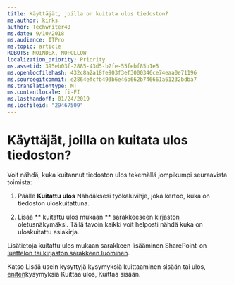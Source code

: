 ```yaml
---
title: Käyttäjät, joilla on kuitata ulos tiedoston?
ms.author: kirks
author: Techwriter40
ms.date: 9/10/2018
ms.audience: ITPro
ms.topic: article
ROBOTS: NOINDEX, NOFOLLOW
localization_priority: Priority
ms.assetid: 395eb03f-2885-43d5-b2fe-55febf85b1e5
ms.openlocfilehash: 432c8a2a18fe903f3ef3000346ce74eaa0e71196
ms.sourcegitcommit: e2864efcfb493b6e46b662b746661a61232bdba7
ms.translationtype: MT
ms.contentlocale: fi-FI
ms.lasthandoff: 01/24/2019
ms.locfileid: "29467509"
---
```

# <a name="who-has-a-file-checked-out"></a>Käyttäjät, joilla on kuitata ulos tiedoston?

Voit nähdä, kuka kuitannut tiedoston ulos tekemällä jompikumpi seuraavista toimista:
  
1. Päälle **Kuitattu ulos** Nähdäksesi työkaluvihje, joka kertoo, kuka on tiedoston uloskuitattuna. 
    
2. Lisää ** kuitattu ulos mukaan ** sarakkeeseen kirjaston oletusnäkymäksi. Tällä tavoin kaikki voit helposti nähdä kuka on uloskuitattu asiakirja. 
    
Lisätietoja kuitattu ulos mukaan sarakkeen lisääminen SharePoint-on [luettelon tai kirjaston sarakkeen luominen](https://go.microsoft.com/fwlink/?linkid=2019591). 
  
Katso Lisää usein kysyttyjä kysymyksiä kuittaaminen sisään tai ulos, [eniten](https://go.microsoft.com/fwlink/?linkid=2018786)kysymyksiä Kuittaa ulos, Kuittaa sisään.
  

